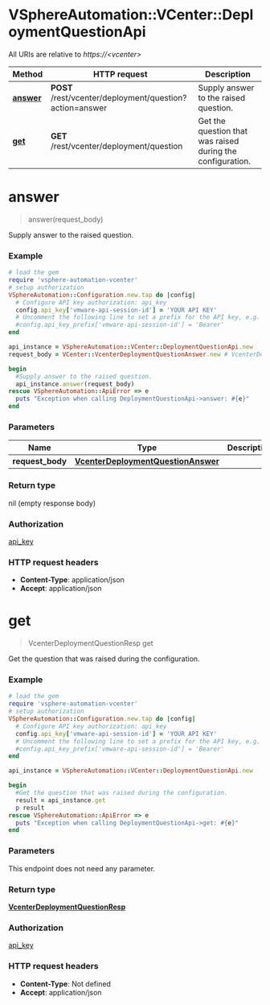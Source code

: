 # VSphereAutomation::VCenter::DeploymentQuestionApi

All URIs are relative to *https://&lt;vcenter&gt;*

Method | HTTP request | Description
------------- | ------------- | -------------
[**answer**](DeploymentQuestionApi.md#answer) | **POST** /rest/vcenter/deployment/question?action&#x3D;answer | Supply answer to the raised question.
[**get**](DeploymentQuestionApi.md#get) | **GET** /rest/vcenter/deployment/question | Get the question that was raised during the configuration.


# **answer**
> answer(request_body)

Supply answer to the raised question.

### Example
```ruby
# load the gem
require 'vsphere-automation-vcenter'
# setup authorization
VSphereAutomation::Configuration.new.tap do |config|
  # Configure API key authorization: api_key
  config.api_key['vmware-api-session-id'] = 'YOUR API KEY'
  # Uncomment the following line to set a prefix for the API key, e.g. 'Bearer' (defaults to nil)
  #config.api_key_prefix['vmware-api-session-id'] = 'Bearer'
end

api_instance = VSphereAutomation::VCenter::DeploymentQuestionApi.new
request_body = VCenter::VcenterDeploymentQuestionAnswer.new # VcenterDeploymentQuestionAnswer | 

begin
  #Supply answer to the raised question.
  api_instance.answer(request_body)
rescue VSphereAutomation::ApiError => e
  puts "Exception when calling DeploymentQuestionApi->answer: #{e}"
end
```

### Parameters

Name | Type | Description  | Notes
------------- | ------------- | ------------- | -------------
 **request_body** | [**VcenterDeploymentQuestionAnswer**](VcenterDeploymentQuestionAnswer.md)|  | 

### Return type

nil (empty response body)

### Authorization

[api_key](../README.md#api_key)

### HTTP request headers

 - **Content-Type**: application/json
 - **Accept**: application/json



# **get**
> VcenterDeploymentQuestionResp get

Get the question that was raised during the configuration.

### Example
```ruby
# load the gem
require 'vsphere-automation-vcenter'
# setup authorization
VSphereAutomation::Configuration.new.tap do |config|
  # Configure API key authorization: api_key
  config.api_key['vmware-api-session-id'] = 'YOUR API KEY'
  # Uncomment the following line to set a prefix for the API key, e.g. 'Bearer' (defaults to nil)
  #config.api_key_prefix['vmware-api-session-id'] = 'Bearer'
end

api_instance = VSphereAutomation::VCenter::DeploymentQuestionApi.new

begin
  #Get the question that was raised during the configuration.
  result = api_instance.get
  p result
rescue VSphereAutomation::ApiError => e
  puts "Exception when calling DeploymentQuestionApi->get: #{e}"
end
```

### Parameters
This endpoint does not need any parameter.

### Return type

[**VcenterDeploymentQuestionResp**](VcenterDeploymentQuestionResp.md)

### Authorization

[api_key](../README.md#api_key)

### HTTP request headers

 - **Content-Type**: Not defined
 - **Accept**: application/json



